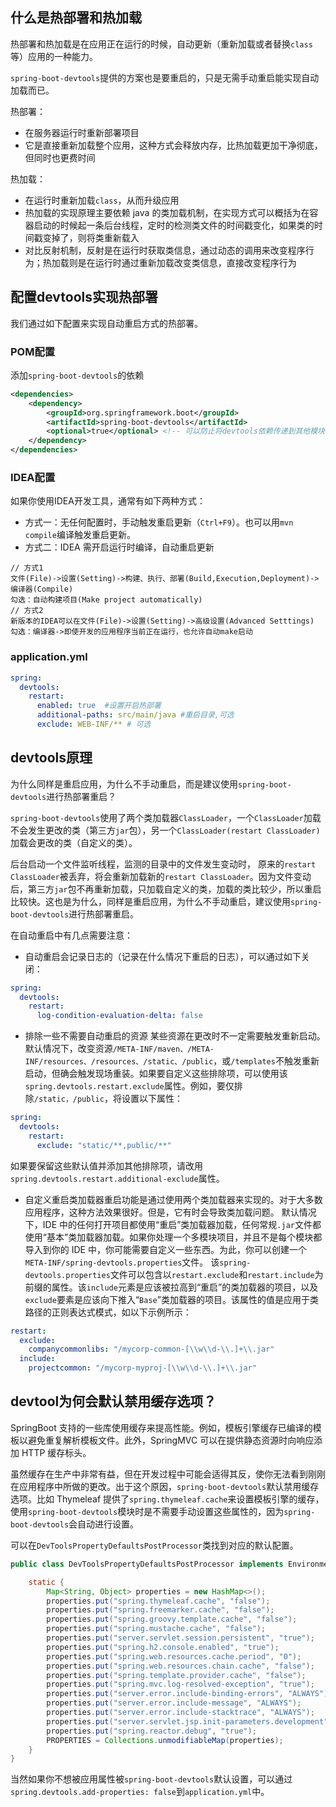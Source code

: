 


## 什么是热部署和热加载
热部署和热加载是在应用正在运行的时候，自动更新（重新加载或者替换`class`等）应用的一种能力。

`spring-boot-devtools`提供的方案也是要重启的，只是无需手动重启能实现自动加载而已。

热部署：
* 在服务器运行时重新部署项目
* 它是直接重新加载整个应用，这种方式会释放内存，比热加载更加干净彻底，但同时也更费时间

热加载：
* 在运行时重新加载`class`，从而升级应用
* 热加载的实现原理主要依赖 java 的类加载机制，在实现方式可以概括为在容器启动的时候起一条后台线程，定时的检测类文件的时间戳变化，如果类的时间戳变掉了，则将类重新载入
* 对比反射机制，反射是在运行时获取类信息，通过动态的调用来改变程序行为；热加载则是在运行时通过重新加载改变类信息，直接改变程序行为

## 配置devtools实现热部署
我们通过如下配置来实现自动重启方式的热部署。
### POM配置
添加`spring-boot-devtools`的依赖
```xml
<dependencies>
    <dependency>
        <groupId>org.springframework.boot</groupId>
        <artifactId>spring-boot-devtools</artifactId>
        <optional>true</optional> <!-- 可以防止将devtools依赖传递到其他模块中 -->
    </dependency>
</dependencies>
```
### IDEA配置
如果你使用IDEA开发工具，通常有如下两种方式：

* 方式一：无任何配置时，手动触发重启更新（`Ctrl+F9`）。也可以用`mvn compile`编译触发重启更新。
* 方式二：IDEA 需开启运行时编译，自动重启更新
```text
// 方式1
文件(File)->设置(Setting)->构建、执行、部署(Build,Execution,Deployment)->编译器(Compile) 
勾选：自动构建项目(Make project automatically)
// 方式2
新版本的IDEA可以在文件(File)->设置(Setting)->高级设置(Advanced Setttings)
勾选：编译器->即使开发的应用程序当前正在运行，也允许自动make启动
```
### application.yml
```yaml
spring:
  devtools:
    restart:
      enabled: true  #设置开启热部署
      additional-paths: src/main/java #重启目录,可选
      exclude: WEB-INF/** # 可选
```
## devtools原理
为什么同样是重启应用，为什么不手动重启，而是建议使用`spring-boot-devtools`进行热部署重启？

`spring-boot-devtools`使用了两个类加载器`ClassLoader`，一个`ClassLoader`加载不会发生更改的类（第三方`jar`包），另一个`ClassLoader(restart ClassLoader)`加载会更改的类（自定义的类）。

后台启动一个文件监听线程，监测的目录中的文件发生变动时， 原来的`restart ClassLoader`被丢弃，将会重新加载新的`restart ClassLoader`。因为文件变动后，第三方`jar`包不再重新加载，只加载自定义的类，加载的类比较少，所以重启比较快。这也是为什么，同样是重启应用，为什么不手动重启，建议使用`spring-boot-devtools`进行热部署重启。

在自动重启中有几点需要注意：
* 自动重启会记录日志的（记录在什么情况下重启的日志），可以通过如下关闭：
```yaml
spring:
  devtools:
    restart:
      log-condition-evaluation-delta: false
```
* 排除一些不需要自动重启的资源
某些资源在更改时不一定需要触发重新启动。默认情况下，改变资源`/META-INF/maven、/META-INF/resources、/resources、/static、/public`，或`/templates`不触发重新启动，但确会触发现场重装。如果要自定义这些排除项，可以使用该`spring.devtools.restart.exclude`属性。例如，要仅排除`/static，/public`，将设置以下属性：
```yaml
spring:
  devtools:
    restart:
      exclude: "static/**,public/**"
```
如果要保留这些默认值并添加其他排除项，请改用`spring.devtools.restart.additional-exclude`属性。
* 自定义重启类加载器重启功能是通过使用两个类加载器来实现的。对于大多数应用程序，这种方法效果很好。但是，它有时会导致类加载问题。
默认情况下，IDE 中的任何打开项目都使用“重启”类加载器加载，任何常规`.jar`文件都使用“基本”类加载器加载。如果你处理一个多模块项目，并且不是每个模块都导入到你的 IDE 中，你可能需要自定义一些东西。为此，你可以创建一个`META-INF/spring-devtools.properties`文件。
该`spring-devtools.properties`文件可以包含以`restart.exclude`和`restart.include`为前缀的属性。该`include`元素是应该被拉高到“重启”的类加载器的项目，以及`exclude`要素是应该向下推入“`Base`”类加载器的项目。该属性的值是应用于类路径的正则表达式模式，如以下示例所示：
```yaml
restart:
  exclude:
    companycommonlibs: "/mycorp-common-[\\w\\d-\\.]+\\.jar"
  include:
    projectcommon: "/mycorp-myproj-[\\w\\d-\\.]+\\.jar"
```
## devtool为何会默认禁用缓存选项？
SpringBoot 支持的一些库使用缓存来提高性能。例如，模板引擎缓存已编译的模板以避免重复解析模板文件。此外，SpringMVC 可以在提供静态资源时向响应添加 HTTP 缓存标头。

虽然缓存在生产中非常有益，但在开发过程中可能会适得其反，使你无法看到刚刚在应用程序中所做的更改。出于这个原因，`spring-boot-devtools`默认禁用缓存选项。比如 Thymeleaf 提供了`spring.thymeleaf.cache`来设置模板引擎的缓存，使用`spring-boot-devtools`模块时是不需要手动设置这些属性的，因为`spring-boot-devtools`会自动进行设置。

可以在`DevToolsPropertyDefaultsPostProcessor`类找到对应的默认配置。
```java
public class DevToolsPropertyDefaultsPostProcessor implements EnvironmentPostProcessor {

	static {
		Map<String, Object> properties = new HashMap<>();
		properties.put("spring.thymeleaf.cache", "false");
		properties.put("spring.freemarker.cache", "false");
		properties.put("spring.groovy.template.cache", "false");
		properties.put("spring.mustache.cache", "false");
		properties.put("server.servlet.session.persistent", "true");
		properties.put("spring.h2.console.enabled", "true");
		properties.put("spring.web.resources.cache.period", "0");
		properties.put("spring.web.resources.chain.cache", "false");
		properties.put("spring.template.provider.cache", "false");
		properties.put("spring.mvc.log-resolved-exception", "true");
		properties.put("server.error.include-binding-errors", "ALWAYS");
		properties.put("server.error.include-message", "ALWAYS");
		properties.put("server.error.include-stacktrace", "ALWAYS");
		properties.put("server.servlet.jsp.init-parameters.development", "true");
		properties.put("spring.reactor.debug", "true");
		PROPERTIES = Collections.unmodifiableMap(properties);
	}
}
```
当然如果你不想被应用属性被`spring-boot-devtools`默认设置，可以通过`spring.devtools.add-properties: false`到`application.yml`中。

